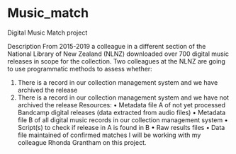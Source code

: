 # Music_match
Digital Music Match project 

Description
From 2015-2019 a colleague in a different section of the National Library of New
Zealand (NLNZ) downloaded over 700 digital music releases in scope for the
collection. Two colleagues at the NLNZ are going to use programmatic methods
to assess whether:
1. There is a record in our collection management system and we have archived
the release
2. There is a record in our collection management system and we have not
archived the release
Resources:
• Metadata file A of not yet processed Bandcamp digital releases (data
extracted from audio files)
• Metadata file B of all digital music records in our collection management
system
• Script(s) to check if release in A is found in B
• Raw results files
• Data file maintained of confirmed matches
I will be working with my colleague Rhonda Grantham on this project.
